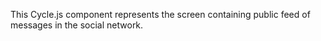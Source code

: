 This Cycle.js component represents the screen containing public feed of messages in the social network.
